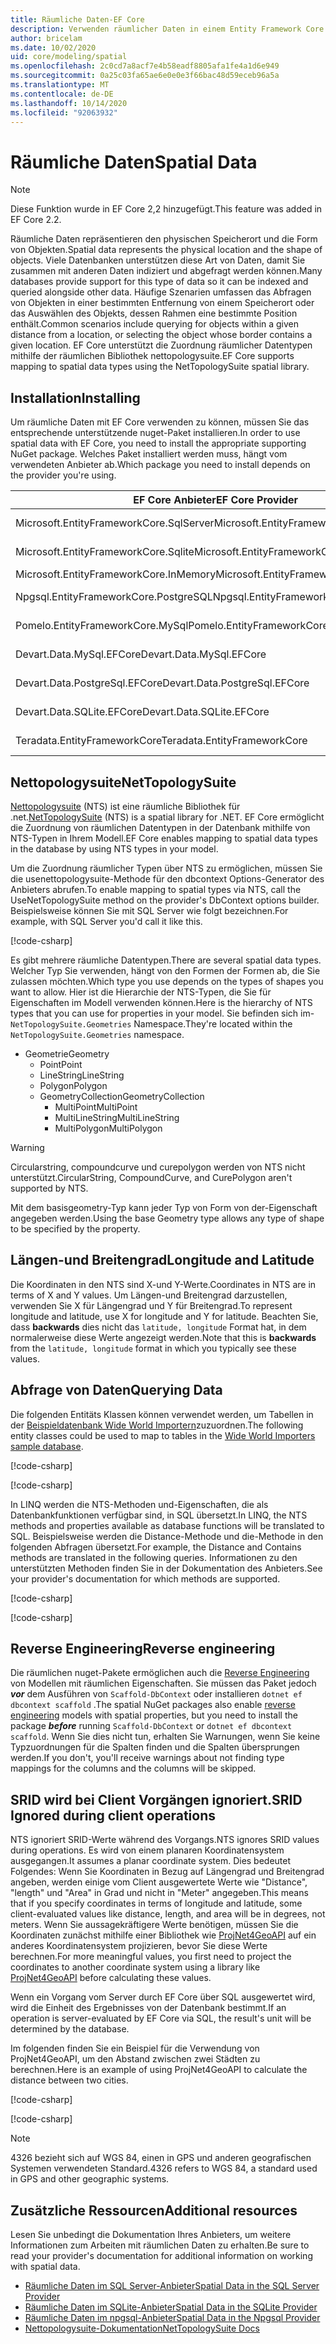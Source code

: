 ```yaml
---
title: Räumliche Daten-EF Core
description: Verwenden räumlicher Daten in einem Entity Framework Core Modell
author: bricelam
ms.date: 10/02/2020
uid: core/modeling/spatial
ms.openlocfilehash: 2c0cd7a8acf7e4b58eadf8805afa1fe4a1d6e949
ms.sourcegitcommit: 0a25c03fa65ae6e0e0e3f66bac48d59eceb96a5a
ms.translationtype: MT
ms.contentlocale: de-DE
ms.lasthandoff: 10/14/2020
ms.locfileid: "92063932"
---
```

# <a name="spatial-data"></a><span data-ttu-id="9d522-103">Räumliche Daten</span><span class="sxs-lookup"><span data-stu-id="9d522-103">Spatial Data</span></span>

> [!NOTE]
> <span data-ttu-id="9d522-104">Diese Funktion wurde in EF Core 2,2 hinzugefügt.</span><span class="sxs-lookup"><span data-stu-id="9d522-104">This feature was added in EF Core 2.2.</span></span>

<span data-ttu-id="9d522-105">Räumliche Daten repräsentieren den physischen Speicherort und die Form von Objekten.</span><span class="sxs-lookup"><span data-stu-id="9d522-105">Spatial data represents the physical location and the shape of objects.</span></span> <span data-ttu-id="9d522-106">Viele Datenbanken unterstützen diese Art von Daten, damit Sie zusammen mit anderen Daten indiziert und abgefragt werden können.</span><span class="sxs-lookup"><span data-stu-id="9d522-106">Many databases provide support for this type of data so it can be indexed and queried alongside other data.</span></span> <span data-ttu-id="9d522-107">Häufige Szenarien umfassen das Abfragen von Objekten in einer bestimmten Entfernung von einem Speicherort oder das Auswählen des Objekts, dessen Rahmen eine bestimmte Position enthält.</span><span class="sxs-lookup"><span data-stu-id="9d522-107">Common scenarios include querying for objects within a given distance from a location, or selecting the object whose border contains a given location.</span></span> <span data-ttu-id="9d522-108">EF Core unterstützt die Zuordnung räumlicher Datentypen mithilfe der räumlichen Bibliothek nettopologysuite.</span><span class="sxs-lookup"><span data-stu-id="9d522-108">EF Core supports mapping to spatial data types using the NetTopologySuite spatial library.</span></span>

## <a name="installing"></a><span data-ttu-id="9d522-109">Installation</span><span class="sxs-lookup"><span data-stu-id="9d522-109">Installing</span></span>

<span data-ttu-id="9d522-110">Um räumliche Daten mit EF Core verwenden zu können, müssen Sie das entsprechende unterstützende nuget-Paket installieren.</span><span class="sxs-lookup"><span data-stu-id="9d522-110">In order to use spatial data with EF Core, you need to install the appropriate supporting NuGet package.</span></span> <span data-ttu-id="9d522-111">Welches Paket installiert werden muss, hängt vom verwendeten Anbieter ab.</span><span class="sxs-lookup"><span data-stu-id="9d522-111">Which package you need to install depends on the provider you're using.</span></span>

<span data-ttu-id="9d522-112">EF Core Anbieter</span><span class="sxs-lookup"><span data-stu-id="9d522-112">EF Core Provider</span></span>                        | <span data-ttu-id="9d522-113">Räumliches nuget-Paket</span><span class="sxs-lookup"><span data-stu-id="9d522-113">Spatial NuGet Package</span></span>
--------------------------------------- | ---------------------
<span data-ttu-id="9d522-114">Microsoft.EntityFrameworkCore.SqlServer</span><span class="sxs-lookup"><span data-stu-id="9d522-114">Microsoft.EntityFrameworkCore.SqlServer</span></span> | [<span data-ttu-id="9d522-115">Microsoft. entityframeworkcore. SqlServer. nettopologysuite</span><span class="sxs-lookup"><span data-stu-id="9d522-115">Microsoft.EntityFrameworkCore.SqlServer.NetTopologySuite</span></span>](https://www.nuget.org/packages/Microsoft.EntityFrameworkCore.SqlServer.NetTopologySuite)
<span data-ttu-id="9d522-116">Microsoft.EntityFrameworkCore.Sqlite</span><span class="sxs-lookup"><span data-stu-id="9d522-116">Microsoft.EntityFrameworkCore.Sqlite</span></span>    | [<span data-ttu-id="9d522-117">Microsoft. entityframeworkcore. sqlite. nettopologysuite</span><span class="sxs-lookup"><span data-stu-id="9d522-117">Microsoft.EntityFrameworkCore.Sqlite.NetTopologySuite</span></span>](https://www.nuget.org/packages/Microsoft.EntityFrameworkCore.Sqlite.NetTopologySuite)
<span data-ttu-id="9d522-118">Microsoft.EntityFrameworkCore.InMemory</span><span class="sxs-lookup"><span data-stu-id="9d522-118">Microsoft.EntityFrameworkCore.InMemory</span></span>  | [<span data-ttu-id="9d522-119">Nettopologysuite</span><span class="sxs-lookup"><span data-stu-id="9d522-119">NetTopologySuite</span></span>](https://www.nuget.org/packages/NetTopologySuite)
<span data-ttu-id="9d522-120">Npgsql.EntityFrameworkCore.PostgreSQL</span><span class="sxs-lookup"><span data-stu-id="9d522-120">Npgsql.EntityFrameworkCore.PostgreSQL</span></span>   | [<span data-ttu-id="9d522-121">Npgsql. entityframeworkcore. PostgreSQL. nettopologysuite</span><span class="sxs-lookup"><span data-stu-id="9d522-121">Npgsql.EntityFrameworkCore.PostgreSQL.NetTopologySuite</span></span>](https://www.nuget.org/packages/Npgsql.EntityFrameworkCore.PostgreSQL.NetTopologySuite)
<span data-ttu-id="9d522-122">Pomelo.EntityFrameworkCore.MySql</span><span class="sxs-lookup"><span data-stu-id="9d522-122">Pomelo.EntityFrameworkCore.MySql</span></span>        | [<span data-ttu-id="9d522-123">Pomelo. entityframeworkcore. MySQL. nettopologysuite</span><span class="sxs-lookup"><span data-stu-id="9d522-123">Pomelo.EntityFrameworkCore.MySql.NetTopologySuite</span></span>](https://www.nuget.org/packages/Pomelo.EntityFrameworkCore.MySql.NetTopologySuite)
<span data-ttu-id="9d522-124">Devart.Data.MySql.EFCore</span><span class="sxs-lookup"><span data-stu-id="9d522-124">Devart.Data.MySql.EFCore</span></span>                | [<span data-ttu-id="9d522-125">Devart. Data. MySQL. efcore. nettopologysuite</span><span class="sxs-lookup"><span data-stu-id="9d522-125">Devart.Data.MySql.EFCore.NetTopologySuite</span></span>](https://www.nuget.org/packages/Devart.Data.MySql.EFCore.NetTopologySuite)
<span data-ttu-id="9d522-126">Devart.Data.PostgreSql.EFCore</span><span class="sxs-lookup"><span data-stu-id="9d522-126">Devart.Data.PostgreSql.EFCore</span></span>           | [<span data-ttu-id="9d522-127">Devart. Data. PostgreSQL. efcore. nettopologysuite</span><span class="sxs-lookup"><span data-stu-id="9d522-127">Devart.Data.PostgreSql.EFCore.NetTopologySuite</span></span>](https://www.nuget.org/packages/Devart.Data.PostgreSql.EFCore.NetTopologySuite)
<span data-ttu-id="9d522-128">Devart.Data.SQLite.EFCore</span><span class="sxs-lookup"><span data-stu-id="9d522-128">Devart.Data.SQLite.EFCore</span></span>               | [<span data-ttu-id="9d522-129">Devart. Data. sqlite. efcore. nettopologysuite</span><span class="sxs-lookup"><span data-stu-id="9d522-129">Devart.Data.SQLite.EFCore.NetTopologySuite</span></span>](https://www.nuget.org/packages/Devart.Data.SQLite.EFCore.NetTopologySuite)
<span data-ttu-id="9d522-130">Teradata.EntityFrameworkCore</span><span class="sxs-lookup"><span data-stu-id="9d522-130">Teradata.EntityFrameworkCore</span></span>            | [<span data-ttu-id="9d522-131">Teradata. entityframeworkcore. nettopologysuite</span><span class="sxs-lookup"><span data-stu-id="9d522-131">Teradata.EntityFrameworkCore.NetTopologySuite</span></span>](https://www.nuget.org/packages/Teradata.EntityFrameworkCore.NetTopologySuite)

## <a name="nettopologysuite"></a><span data-ttu-id="9d522-132">Nettopologysuite</span><span class="sxs-lookup"><span data-stu-id="9d522-132">NetTopologySuite</span></span>

<span data-ttu-id="9d522-133">[Nettopologysuite](https://nettopologysuite.github.io/NetTopologySuite/) (NTS) ist eine räumliche Bibliothek für .net.</span><span class="sxs-lookup"><span data-stu-id="9d522-133">[NetTopologySuite](https://nettopologysuite.github.io/NetTopologySuite/) (NTS) is a spatial library for .NET.</span></span> <span data-ttu-id="9d522-134">EF Core ermöglicht die Zuordnung von räumlichen Datentypen in der Datenbank mithilfe von NTS-Typen in Ihrem Modell.</span><span class="sxs-lookup"><span data-stu-id="9d522-134">EF Core enables mapping to spatial data types in the database by using NTS types in your model.</span></span>

<span data-ttu-id="9d522-135">Um die Zuordnung räumlicher Typen über NTS zu ermöglichen, müssen Sie die usenettopologysuite-Methode für den dbcontext Options-Generator des Anbieters abrufen.</span><span class="sxs-lookup"><span data-stu-id="9d522-135">To enable mapping to spatial types via NTS, call the UseNetTopologySuite method on the provider's DbContext options builder.</span></span> <span data-ttu-id="9d522-136">Beispielsweise können Sie mit SQL Server wie folgt bezeichnen.</span><span class="sxs-lookup"><span data-stu-id="9d522-136">For example, with SQL Server you'd call it like this.</span></span>

[!code-csharp[](../../../samples/core/Spatial/SqlServer/Models/WideWorldImportersContext.cs?name=snippet_UseNetTopologySuite)]

<span data-ttu-id="9d522-137">Es gibt mehrere räumliche Datentypen.</span><span class="sxs-lookup"><span data-stu-id="9d522-137">There are several spatial data types.</span></span> <span data-ttu-id="9d522-138">Welcher Typ Sie verwenden, hängt von den Formen der Formen ab, die Sie zulassen möchten.</span><span class="sxs-lookup"><span data-stu-id="9d522-138">Which type you use depends on the types of shapes you want to allow.</span></span> <span data-ttu-id="9d522-139">Hier ist die Hierarchie der NTS-Typen, die Sie für Eigenschaften im Modell verwenden können.</span><span class="sxs-lookup"><span data-stu-id="9d522-139">Here is the hierarchy of NTS types that you can use for properties in your model.</span></span> <span data-ttu-id="9d522-140">Sie befinden sich im- `NetTopologySuite.Geometries` Namespace.</span><span class="sxs-lookup"><span data-stu-id="9d522-140">They're located within the `NetTopologySuite.Geometries` namespace.</span></span>

* <span data-ttu-id="9d522-141">Geometrie</span><span class="sxs-lookup"><span data-stu-id="9d522-141">Geometry</span></span>
  * <span data-ttu-id="9d522-142">Point</span><span class="sxs-lookup"><span data-stu-id="9d522-142">Point</span></span>
  * <span data-ttu-id="9d522-143">LineString</span><span class="sxs-lookup"><span data-stu-id="9d522-143">LineString</span></span>
  * <span data-ttu-id="9d522-144">Polygon</span><span class="sxs-lookup"><span data-stu-id="9d522-144">Polygon</span></span>
  * <span data-ttu-id="9d522-145">GeometryCollection</span><span class="sxs-lookup"><span data-stu-id="9d522-145">GeometryCollection</span></span>
    * <span data-ttu-id="9d522-146">MultiPoint</span><span class="sxs-lookup"><span data-stu-id="9d522-146">MultiPoint</span></span>
    * <span data-ttu-id="9d522-147">MultiLineString</span><span class="sxs-lookup"><span data-stu-id="9d522-147">MultiLineString</span></span>
    * <span data-ttu-id="9d522-148">MultiPolygon</span><span class="sxs-lookup"><span data-stu-id="9d522-148">MultiPolygon</span></span>

> [!WARNING]
> <span data-ttu-id="9d522-149">Circularstring, compoundcurve und curepolygon werden von NTS nicht unterstützt.</span><span class="sxs-lookup"><span data-stu-id="9d522-149">CircularString, CompoundCurve, and CurePolygon aren't supported by NTS.</span></span>

<span data-ttu-id="9d522-150">Mit dem basisgeometry-Typ kann jeder Typ von Form von der-Eigenschaft angegeben werden.</span><span class="sxs-lookup"><span data-stu-id="9d522-150">Using the base Geometry type allows any type of shape to be specified by the property.</span></span>

## <a name="longitude-and-latitude"></a><span data-ttu-id="9d522-151">Längen-und Breitengrad</span><span class="sxs-lookup"><span data-stu-id="9d522-151">Longitude and Latitude</span></span>

<span data-ttu-id="9d522-152">Die Koordinaten in den NTS sind X-und Y-Werte.</span><span class="sxs-lookup"><span data-stu-id="9d522-152">Coordinates in NTS are in terms of X and Y values.</span></span> <span data-ttu-id="9d522-153">Um Längen-und Breitengrad darzustellen, verwenden Sie X für Längengrad und Y für Breitengrad.</span><span class="sxs-lookup"><span data-stu-id="9d522-153">To represent longitude and latitude, use X for longitude and Y for latitude.</span></span> <span data-ttu-id="9d522-154">Beachten Sie, dass **backwards** dies nicht das `latitude, longitude` Format hat, in dem normalerweise diese Werte angezeigt werden.</span><span class="sxs-lookup"><span data-stu-id="9d522-154">Note that this is **backwards** from the `latitude, longitude` format in which you typically see these values.</span></span>

## <a name="querying-data"></a><span data-ttu-id="9d522-155">Abfrage von Daten</span><span class="sxs-lookup"><span data-stu-id="9d522-155">Querying Data</span></span>

<span data-ttu-id="9d522-156">Die folgenden Entitäts Klassen können verwendet werden, um Tabellen in der [Beispieldatenbank Wide World Importern](https://go.microsoft.com/fwlink/?LinkID=800630)zuzuordnen.</span><span class="sxs-lookup"><span data-stu-id="9d522-156">The following entity classes could be used to map to tables in the [Wide World Importers sample database](https://go.microsoft.com/fwlink/?LinkID=800630).</span></span>

[!code-csharp[](../../../samples/core/Spatial/SqlServer/Models/City.cs?name=snippet_City)]

[!code-csharp[](../../../samples/core/Spatial/SqlServer/Models/Country.cs?name=snippet_Country)]

<span data-ttu-id="9d522-157">In LINQ werden die NTS-Methoden und-Eigenschaften, die als Datenbankfunktionen verfügbar sind, in SQL übersetzt.</span><span class="sxs-lookup"><span data-stu-id="9d522-157">In LINQ, the NTS methods and properties available as database functions will be translated to SQL.</span></span> <span data-ttu-id="9d522-158">Beispielsweise werden die Distance-Methode und die-Methode in den folgenden Abfragen übersetzt.</span><span class="sxs-lookup"><span data-stu-id="9d522-158">For example, the Distance and Contains methods are translated in the following queries.</span></span> <span data-ttu-id="9d522-159">Informationen zu den unterstützten Methoden finden Sie in der Dokumentation des Anbieters.</span><span class="sxs-lookup"><span data-stu-id="9d522-159">See your provider's documentation for which methods are supported.</span></span>

[!code-csharp[](../../../samples/core/Spatial/SqlServer/Program.cs?name=snippet_Distance)]

[!code-csharp[](../../../samples/core/Spatial/SqlServer/Program.cs?name=snippet_Contains)]

## <a name="reverse-engineering"></a><span data-ttu-id="9d522-160">Reverse Engineering</span><span class="sxs-lookup"><span data-stu-id="9d522-160">Reverse engineering</span></span>

<span data-ttu-id="9d522-161">Die räumlichen nuget-Pakete ermöglichen auch die [Reverse Engineering](xref:core/managing-schemas/scaffolding) von Modellen mit räumlichen Eigenschaften. Sie müssen das Paket jedoch ***vor*** dem Ausführen von `Scaffold-DbContext` oder installieren `dotnet ef dbcontext scaffold` .</span><span class="sxs-lookup"><span data-stu-id="9d522-161">The spatial NuGet packages also enable [reverse engineering](xref:core/managing-schemas/scaffolding) models with spatial properties, but you need to install the package ***before*** running `Scaffold-DbContext` or `dotnet ef dbcontext scaffold`.</span></span> <span data-ttu-id="9d522-162">Wenn Sie dies nicht tun, erhalten Sie Warnungen, wenn Sie keine Typzuordnungen für die Spalten finden und die Spalten übersprungen werden.</span><span class="sxs-lookup"><span data-stu-id="9d522-162">If you don't, you'll receive warnings about not finding type mappings for the columns and the columns will be skipped.</span></span>

## <a name="srid-ignored-during-client-operations"></a><span data-ttu-id="9d522-163">SRID wird bei Client Vorgängen ignoriert.</span><span class="sxs-lookup"><span data-stu-id="9d522-163">SRID Ignored during client operations</span></span>

<span data-ttu-id="9d522-164">NTS ignoriert SRID-Werte während des Vorgangs.</span><span class="sxs-lookup"><span data-stu-id="9d522-164">NTS ignores SRID values during operations.</span></span> <span data-ttu-id="9d522-165">Es wird von einem planaren Koordinatensystem ausgegangen.</span><span class="sxs-lookup"><span data-stu-id="9d522-165">It assumes a planar coordinate system.</span></span> <span data-ttu-id="9d522-166">Dies bedeutet Folgendes: Wenn Sie Koordinaten in Bezug auf Längengrad und Breitengrad angeben, werden einige vom Client ausgewertete Werte wie "Distance", "length" und "Area" in Grad und nicht in "Meter" angegeben.</span><span class="sxs-lookup"><span data-stu-id="9d522-166">This means that if you specify coordinates in terms of longitude and latitude, some client-evaluated values like distance, length, and area will be in degrees, not meters.</span></span> <span data-ttu-id="9d522-167">Wenn Sie aussagekräftigere Werte benötigen, müssen Sie die Koordinaten zunächst mithilfe einer Bibliothek wie [ProjNet4GeoAPI](https://github.com/NetTopologySuite/ProjNet4GeoAPI) auf ein anderes Koordinatensystem projizieren, bevor Sie diese Werte berechnen.</span><span class="sxs-lookup"><span data-stu-id="9d522-167">For more meaningful values, you first need to project the coordinates to another coordinate system using a library like [ProjNet4GeoAPI](https://github.com/NetTopologySuite/ProjNet4GeoAPI) before calculating these values.</span></span>

<span data-ttu-id="9d522-168">Wenn ein Vorgang vom Server durch EF Core über SQL ausgewertet wird, wird die Einheit des Ergebnisses von der Datenbank bestimmt.</span><span class="sxs-lookup"><span data-stu-id="9d522-168">If an operation is server-evaluated by EF Core via SQL, the result's unit will be determined by the database.</span></span>

<span data-ttu-id="9d522-169">Im folgenden finden Sie ein Beispiel für die Verwendung von ProjNet4GeoAPI, um den Abstand zwischen zwei Städten zu berechnen.</span><span class="sxs-lookup"><span data-stu-id="9d522-169">Here is an example of using ProjNet4GeoAPI to calculate the distance between two cities.</span></span>

[!code-csharp[](../../../samples/core/Spatial/Projections/GeometryExtensions.cs?name=snippet_GeometryExtensions)]

[!code-csharp[](../../../samples/core/Spatial/Projections/Program.cs?name=snippet_ProjectTo)]

> [!NOTE]
> <span data-ttu-id="9d522-170">4326 bezieht sich auf WGS 84, einen in GPS und anderen geografischen Systemen verwendeten Standard.</span><span class="sxs-lookup"><span data-stu-id="9d522-170">4326 refers to WGS 84, a standard used in GPS and other geographic systems.</span></span>

## <a name="additional-resources"></a><span data-ttu-id="9d522-171">Zusätzliche Ressourcen</span><span class="sxs-lookup"><span data-stu-id="9d522-171">Additional resources</span></span>

<span data-ttu-id="9d522-172">Lesen Sie unbedingt die Dokumentation Ihres Anbieters, um weitere Informationen zum Arbeiten mit räumlichen Daten zu erhalten.</span><span class="sxs-lookup"><span data-stu-id="9d522-172">Be sure to read your provider's documentation for additional information on working with spatial data.</span></span>

* [<span data-ttu-id="9d522-173">Räumliche Daten im SQL Server-Anbieter</span><span class="sxs-lookup"><span data-stu-id="9d522-173">Spatial Data in the SQL Server Provider</span></span>](xref:core/providers/sql-server/spatial)
* [<span data-ttu-id="9d522-174">Räumliche Daten im SQLite-Anbieter</span><span class="sxs-lookup"><span data-stu-id="9d522-174">Spatial Data in the SQLite Provider</span></span>](xref:core/providers/sqlite/spatial)
* [<span data-ttu-id="9d522-175">Räumliche Daten im npgsql-Anbieter</span><span class="sxs-lookup"><span data-stu-id="9d522-175">Spatial Data in the Npgsql Provider</span></span>](https://www.npgsql.org/efcore/mapping/nts.html)
* [<span data-ttu-id="9d522-176">Nettopologysuite-Dokumentation</span><span class="sxs-lookup"><span data-stu-id="9d522-176">NetTopologySuite Docs</span></span>](https://nettopologysuite.github.io/NetTopologySuite/)
